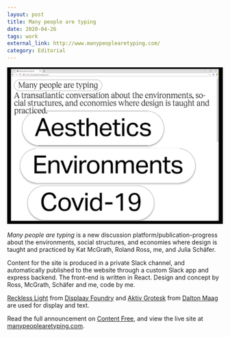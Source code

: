 ```yaml
---
layout: post
title: Many people are typing
date: 2020-04-26
tags: work
external_link: http://www.manypeoplearetyping.com/
category: Editorial
---
```


![/assets/projects/mpat.png](/assets/projects/mpat.png)

*Many people are typing* is a new discussion platform/publication-progress about the environments, social structures, and economies where design is taught and practiced by Kat McGrath, Roland Ross, me, and Julia Schäfer.


Content for the site is produced in a private Slack channel, and automatically published to the website through a custom Slack app and express backend. The front-end is written in React. Design and concept by Ross, McGrath, Schäfer and me, code by me.

[Reckless Light](https://displaay.net/typeface/reckless/) from [Displaay Foundry](https://displaay.net/) and [Aktiv Grotesk](https://www.daltonmaag.com/library/aktiv-grotesk) from [Dalton Maag](https://www.daltonmaag.com/) are used for display and text.

Read the full announcement on [Content Free](http://content-free.net/news/many-people-are-typing), and view the live site at [manypeoplearetyping.com](http://www.manypeoplearetyping.com/).
